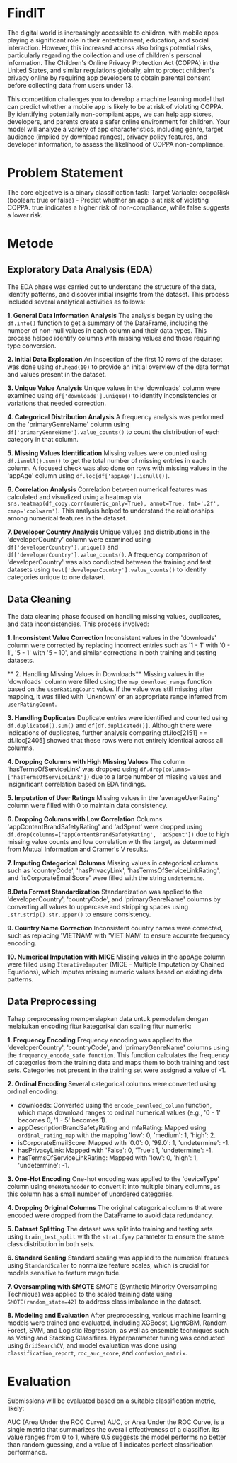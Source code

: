 # FindIT

The digital world is increasingly accessible to children, with mobile apps playing a significant role in their entertainment, education, and social interaction. However, this increased access also brings potential risks, particularly regarding the collection and use of children's personal information. The Children's Online Privacy Protection Act (COPPA) in the United States, and similar regulations globally, aim to protect children's privacy online by requiring app developers to obtain parental consent before collecting data from users under 13.

This competition challenges you to develop a machine learning model that can predict whether a mobile app is likely to be at risk of violating COPPA. By identifying potentially non-compliant apps, we can help app stores, developers, and parents create a safer online environment for children. Your model will analyze a variety of app characteristics, including genre, target audience (implied by download ranges), privacy policy features, and developer information, to assess the likelihood of COPPA non-compliance.

# Problem Statement
The core objective is a binary classification task:
Target Variable: coppaRisk (boolean: true or false) - Predict whether an app is at risk of violating COPPA. true indicates a higher risk of non-compliance, while false suggests a lower risk.

# Metode
## Exploratory Data Analysis (EDA)

The EDA phase was carried out to understand the structure of the data, identify patterns, and discover initial insights from the dataset. This process included several analytical activities as follows:

**1. General Data Information Analysis**
The analysis began by using the `df.info()` function to get a summary of the DataFrame, including the number of non-null values in each column and their data types. This process helped identify columns with missing values and those requiring type conversion.

**2. Initial Data Exploration**
An inspection of the first 10 rows of the dataset was done using `df.head(10)` to provide an initial overview of the data format and values present in the dataset.

**3. Unique Value Analysis**
Unique values in the 'downloads' column were examined using `df['downloads'].unique()` to identify inconsistencies or variations that needed correction.

**4. Categorical Distribution Analysis**
A frequency analysis was performed on the 'primaryGenreName' column using `df['primaryGenreName'].value_counts()` to count the distribution of each category in that column.

**5. Missing Values Identification**
Missing values were counted using `df.isnull().sum()` to get the total number of missing entries in each column. A focused check was also done on rows with missing values in the 'appAge' column using `df.loc[df['appAge'].isnull()]`.

**6. Correlation Analysis**
Correlation between numerical features was calculated and visualized using a heatmap via `sns.heatmap(df_copy.corr(numeric_only=True), annot=True, fmt='.2f', cmap='coolwarm')`. This analysis helped to understand the relationships among numerical features in the dataset.

**7. Developer Country Analysis**
Unique values and distributions in the 'developerCountry' column were examined using `df['developerCountry'].unique()` and `df['developerCountry'].value_counts()`. A frequency comparison of 'developerCountry' was also conducted between the training and test datasets using `test['developerCountry'].value_counts()` to identify categories unique to one dataset.

## Data Cleaning

The data cleaning phase focused on handling missing values, duplicates, and data inconsistencies. This process involved:

**1.  Inconsistent Value Correction**
Inconsistent values in the 'downloads' column were corrected by replacing incorrect entries such as '1 - 1' with '0 - 1', '5 - 1' with '5 - 10', and similar corrections in both training and testing datasets.

** 2. Handling Missing Values in Downloads**
Missing values in the 'downloads' column were filled using the `map_download_range` function based on the `userRatingCount` value. If the value was still missing after mapping, it was filled with 'Unknown' or an appropriate range inferred from `userRatingCount`.

**3. Handling Duplicates**
Duplicate entries were identified and counted using `df.duplicated().sum()` and `df[df.duplicated()]`. Although there were indications of duplicates, further analysis comparing df.iloc[2151] == df.iloc[2405] showed that these rows were not entirely identical across all columns.


**4. Dropping Columns with High Missing Values**
The column 'hasTermsOfServiceLink' was dropped using `df.drop(columns=['hasTermsOfServiceLink'])` due to a large number of missing values and insignificant correlation based on EDA findings.

**5. Imputation of User Ratings**
Missing values in the 'averageUserRating' column were filled with 0 to maintain data consistency.

**6. Dropping Columns with Low Correlation**
Columns 'appContentBrandSafetyRating' and 'adSpent' were dropped using `df.drop(columns=['appContentBrandSafetyRating', 'adSpent'])` due to high missing value counts and low correlation with the target, as determined from Mutual Information and Cramer's V results.

**7. Imputing Categorical Columns**
Missing values in categorical columns such as 'countryCode', 'hasPrivacyLink', 'hasTermsOfServiceLinkRating', and 'isCorporateEmailScore' were filled with the string `undetermine`.

**8.Data Format Standardization**
Standardization was applied to the 'developerCountry', 'countryCode', and 'primaryGenreName' columns by converting all values to uppercase and stripping spaces using `.str.strip().str.upper()` to ensure consistency.

**9. Country Name Correction**
Inconsistent country names were corrected, such as replacing 'VIETNAM' with 'VIET NAM' to ensure accurate frequency encoding.

**10. Numerical Imputation with MICE**
Missing values in the appAge column were filled using `IterativeImputer` (MICE - Multiple Imputation by Chained Equations), which imputes missing numeric values based on existing data patterns.

## Data Preprocessing

Tahap preprocessing mempersiapkan data untuk pemodelan dengan melakukan encoding fitur kategorikal dan scaling fitur numerik:

**1. Frequency Encoding**
Frequency encoding was applied to the 'developerCountry', 'countryCode', and 'primaryGenreName' columns using the `frequency_encode_safe function`. This function calculates the frequency of categories from the training data and maps them to both training and test sets. Categories not present in the training set were assigned a value of -1.

**2. Ordinal Encoding**
Several categorical columns were converted using ordinal encoding:
- downloads: Converted using the `encode_download_column` function, which maps download ranges to ordinal numerical values (e.g., '0 - 1' becomes 0, '1 - 5' becomes 1).
- appDescriptionBrandSafetyRating and mfaRating: Mapped using `ordinal_rating_map` with the mapping 'low': 0, 'medium': 1, 'high': 2.
- isCorporateEmailScore: Mapped with '0.0': 0, '99.0': 1, 'undetermine': -1.
- hasPrivacyLink: Mapped with 'False': 0, 'True': 1, 'undetermine': -1.
- hasTermsOfServiceLinkRating: Mapped with 'low': 0, 'high': 1, 'undetermine': -1.

**3. One-Hot Encoding**
One-hot encoding was applied to the 'deviceType' column using `OneHotEncoder` to convert it into multiple binary columns, as this column has a small number of unordered categories.

**4. Dropping Original Columns**
The original categorical columns that were encoded were dropped from the DataFrame to avoid data redundancy.

**5. Dataset Splitting**
The dataset was split into training and testing sets using `train_test_split` with the `stratify=y` parameter to ensure the same class distribution in both sets.

**6. Standard Scaling**
Standard scaling was applied to the numerical features using `StandardScaler` to normalize feature scales, which is crucial for models sensitive to feature magnitude.

**7. Oversampling with SMOTE**
SMOTE (Synthetic Minority Oversampling Technique) was applied to the scaled training data using `SMOTE(random_state=42)` to address class imbalance in the dataset.

**8. Modeling and Evaluation**
After preprocessing, various machine learning models were trained and evaluated, including XGBoost, LightGBM, Random Forest, SVM, and Logistic Regression, as well as ensemble techniques such as Voting and Stacking Classifiers. Hyperparameter tuning was conducted using `GridSearchCV`, and model evaluation was done using `classification_report`, `roc_auc_score`, and `confusion_matrix`.

# Evaluation
Submissions will be evaluated based on a suitable classification metric, likely:

AUC (Area Under the ROC Curve)
AUC, or Area Under the ROC Curve, is a single metric that summarizes the overall effectiveness of a classifier. Its value ranges from 0 to 1, where 0.5 suggests the model performs no better than random guessing, and a value of 1 indicates perfect classification performance.
